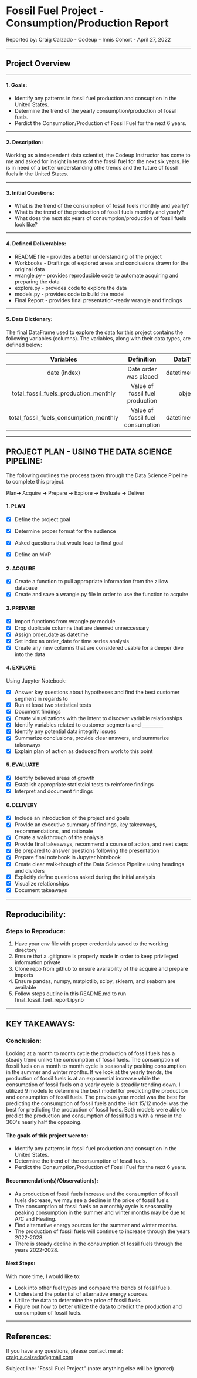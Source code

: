 
# Fossil Fuel Project - Consumption/Production Report
Reported by: Craig Calzado  - 
Codeup - Innis Cohort - April 27, 2022

---
  
## Project Overview

---
 
#### 1. Goals:
- Identify any patterns in fossil fuel production and consuption in the United States.
- Determine the trend of the yearly consumption/production of fossil fuels.
- Perdict the Consumption/Production of Fossil Fuel for the next 6 years.

--- 
 
#### 2. Description:
Working as a independent data scientist, the Codeup Instructor has come to me and asked for insight in terms of the fossil fuel for the next six years. He is in need of a better understanding othe trends and the future of fossil fuels in the United States.

--- 
 
#### 3. Initial Questions:
- What is the trend of the consumption of fossil fuels monthly and yearly?
- What is the trend of the production of fossil fuels monthly and yearly?
- What does the next six years of consumption/production of fossil fuels look like?
---
  
#### 4. Defined Deliverables:
- README file - provides a better understanding of the project
- Workbooks - Draftings of explored areas and conclusions drawn for the original data
- wrangle.py - provides reproducible code to automate acquiring and preparing the data
- explore.py - provides code to explore the data
- models.py - provides code to build the model
- Final Report - provides final presentation-ready wrangle and findings 

---

#### 5. Data Dictionary:
The final DataFrame used to explore the data for this project contains the following variables (columns).  The variables, along with their data types, are defined below:
 
|  Variables             |    Definition                              |    DataType             |
| :--------------------:   | :----------------------------------------: | :--------------------: |
|date (index) | Date order was placed |  datetime64[ns] |
|total_fossil_fuels_production_monthly | Value of fossil fuel production | object |
|total_fossil_fuels_consumption_monthly | Value of fossil fuel consumption | datetime64[ns] |

---

## PROJECT PLAN - USING THE DATA SCIENCE PIPELINE:
The following outlines the process taken through the Data Science Pipeline to complete this project. 
 
Plan➜ Acquire ➜ Prepare ➜ Explore ➜ Evaluate ➜ Deliver
 
#### 1. PLAN
- [x] Define the project goal
- [x] Determine proper format for the audience
- [x] Asked questions that would lead to final goal
- [x] Define an MVP

 
#### 2. ACQUIRE
- [x] Create a function to pull appropriate information from the zillow database
- [x] Create and save a wrangle.py file in order to use the function to acquire
 
#### 3. PREPARE

- [x] Import functions from wrangle.py module
- [x] Drop duplicate columns that are deemed unneccessary
- [x] Assign order_date as datetime
- [x] Set index as order_date for time series analysis
- [x] Create any new columns that are considered usable for a deeper dive into the data
 
#### 4. EXPLORE
Using Jupyter Notebook:
- [x] Answer key questions about hypotheses and find the best customer segment in regards to
- [x] Run at least two statistical tests
- [x] Document findings
- [x] Create visualizations with the intent to discover variable relationships
- [x] Identify variables related to customer segments and _________
- [x] Identify any potential data integrity issues
- [x] Summarize conclusions, provide clear answers, and summarize takeaways
- [x] Explain plan of action as deduced from work to this point
 
#### 5. EVALUATE
- [x] Identify believed areas of growth 
- [x] Establish appropriate statistcial tests to reinforce findings
- [x] Interpret and document findings
 
#### 6. DELIVERY
- [x] Include an introduction of the project and goals
- [x] Provide an executive summary of findings, key takeaways, recommendations, and rationale
- [x] Create a walkthrough of the analysis 
- [x] Provide final takeaways, recommend a course of action, and next steps
- [x] Be prepared to answer questions following the presentation
- [x] Prepare final notebook in Jupyter Notebook
- [x] Create clear walk-though of the Data Science Pipeline using headings and dividers
- [x] Explicitly define questions asked during the initial analysis
- [x] Visualize relationships
- [x] Document takeaways

---
  
## Reproducibility:
### Steps to Reproduce:
1. Have your env file with proper credentials saved to the working directory
2. Ensure that a .gitignore is properly made in order to keep privileged information private
3. Clone repo from github to ensure availability of the acquire and prepare imports
4. Ensure pandas, numpy, matplotlib, scipy, sklearn, and seaborn are available
5. Follow steps outline in this README.md to run final_fossil_fuel_report.ipynb

---

## KEY TAKEAWAYS:

### Conclusion: 
Looking at a month to month cycle the production of fossil fuels has a steady trend unlike the consumption of fossil fuels. The consumption of fossil fuels on a month to month cycle is seasonality peaking consumption in the summer and winter months. If we look at the yearly trends, the production of fossil fuels is at an exponential increase while the consumption of fossil fuels on a yearly cycle is steadily trending down. I utilized 9 models to determine the best model for predicting the production and consumption of fossil fuels. The previous year model was the best for predicting the consumption of fossil fuels and the Holt 15/12 model was the best for predicting the production of fossil fuels. Both models were able to predict the production and consumption of fossil fuels with a rmse in the 300's nearly half the oppsoing.


#### The goals of this project were to:
- Identify any patterns in fossil fuel production and consuption in the United States.
- Determine the trend of the consumption of fossil fuels.
- Perdict the Consumption/Production of Fossil Fuel for the next 6 years.

#### Recommendation(s)/Observation(s):
 - As production of fossil fuels increase and the consumption of fossil fuels decrease, we may see a decline in the price of fossil fuels.
 - The consumption of fossil fuels on a monthly cycle is seasonality peaking consumption in the summer and winter months may be due to A/C and Heating.
 - Find alternative energy sources for the summer and winter months.
 - The production of fossil fuels will continue to increase through the years 2022-2028.
 - There is steady decline in the consumption of fossil fuels through the years 2022-2028.

#### Next Steps:
With more time, I would like to:

 - Look into other fuel types and compare the trends of fossil fuels.
 - Understand the potential of alternative energy sources.
 - Utilize the data to determine the price of fossil fuels.
 - Figure out how to better utilize the data to predict the production and consumption of fossil fuels.

---

 ## References:

If you have any questions, please contact me at: craig.a.calzado@gmail.com 

Subject line: "Fossil Fuel Project" (note: anything else will be ignored)







